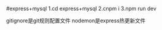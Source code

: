 #express+mysql
1.cd express+mysql
2.cnpm i
3.npm run dev

gitignore是git规则配置文件
nodemon是express热更新文件


